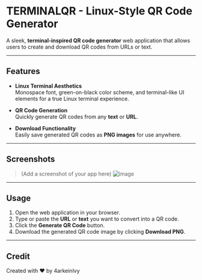 # **TERMINALQR - Linux-Style QR Code Generator**

A sleek, **terminal-inspired QR code generator** web application that allows users to create and download QR codes from URLs or text.

---

## **Features**

- **Linux Terminal Aesthetics**  
  Monospace font, green-on-black color scheme, and terminal-like UI elements for a true Linux terminal experience.

- **QR Code Generation**  
  Quickly generate QR codes from any **text** or **URL**.

- **Download Functionality**  
  Easily save generated QR codes as **PNG images** for use anywhere.

---

## **Screenshots**

> (Add a screenshot of your app here)
![image](https://github.com/user-attachments/assets/588034a7-a9ef-4f3c-84b5-2ef593a0db38)

---

## **Usage**

1. Open the web application in your browser.
2. Type or paste the **URL** or **text** you want to convert into a QR code.
3. Click the **Generate QR Code** button.
4. Download the generated QR code image by clicking **Download PNG**.

---
## **Credit**

Created with ♥ by 4arkeinlvy
